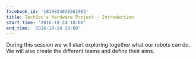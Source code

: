 ```yaml
---
facebook_id: '1819824028261982'
title: TechSoc's Hardware Project - Introduction
start_time: '2016-10-24 18:00'
end_time: '2016-10-24 20:00'
---
```


During this session we will start exploring together what our robots can do.  
We will also create the different teams and define their aims.